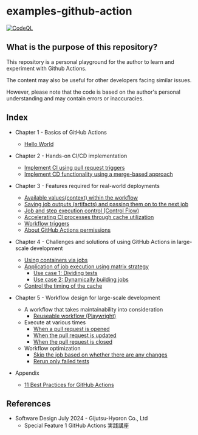 # examples-github-action

[![CodeQL](https://github.com/suzu-devworks/examples-github-action/actions/workflows/github-code-scanning/codeql/badge.svg)](https://github.com/suzu-devworks/examples-github-action/actions/workflows/github-code-scanning/codeql)

## What is the purpose of this repository?

This repository is a personal playground for the author to learn and experiment with Github Actions.

The content may also be useful for other developers facing similar issues.

However, please note that the code is based on the author's personal understanding and may contain errors or inaccuracies.

## Index

- Chapter 1 - Basics of GitHub Actions
  - [Hello World](./.github/workflows/go.yaml)
- Chapter 2 - Hands-on CI/CD implementation
  - [Implement CI using pull request triggers](./.github/workflows/ci.yaml)
  - [Implement CD functionality using a merge-based approach](./.github/workflows/cd.yaml)
- Chapter 3 - Features required for real-world deployments
  - [Available values ​​(context) within the workflow](./.github/workflows/context.yaml)
  - [Saving job outputs (artifacts) and passing them on to the next job](./.github/workflows/artifacts.yaml)
  - [Job and step execution control (Control Flow)](./.github/workflows/control-flow.yaml)
  - [Accelerating CI processes through cache utilization](./.github/workflows/cache.yaml)
  - [Workflow triggers](./.github/workflows/trigger.yaml)
  - [About GitHub Actions permissions](./.github/workflows/permissions.yaml)
- Chapter 4 - Challenges and solutions of using GitHub Actions in large-scale development
  - [Using containers via jobs](./.github/workflows/containers.yaml)
  - [Application of job execution using matrix strategy](./.github/workflows/matrix.yaml)
    - [Use case 1: Dividing tests](./.github/workflows/matrix-use-case1.yaml)
    - [Use case 2: Dynamically building jobs](./.github/workflows/matrix-use-case2.yaml)
  - [Control the timing of the cache](./.github/workflows/cache-restore.yaml)
- Chapter 5 - Workflow design for large-scale development
  - A workflow that takes maintainability into consideration
    - [Reuseable workflow (Playwright)](./.github/workflows/reusable-e2e-test.yaml)
  - Execute at various times
    - [When a pull request is opened](./.github/workflows/trigger-test-environment-create.yaml)
    - [When the pull request is updated](./.github/workflows/trigger-test-environment-update.yaml)
    - [When the pull request is closed](./.github/workflows/trigger-test-environment-destroy.yaml)
  - Workflow optimization
    - [Skip the job based on whether there are any changes](./.github/workflows/skips-if-no-changes-detected.yaml)
    - [Rerun only failed tests](./.github/workflows/rerun-only-failed-tests.yaml)

- Appendix
  - [11 Best Practices for GitHub Actions](./.github/workflows/ex-11-good-practices.yaml)

## References

- Software Design July 2024 - Gijutsu-Hyoron Co., Ltd
  - Special Feature 1 GitHub Actions 実践講座
<!-- spell-checker: words Gijutsu Hyoron -->
